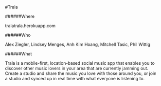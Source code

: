 #Trala

######Where

tralatrala.herokuapp.com

######Who

Alex Ziegler, Lindsey Menges, Anh Kim Hoang, Mitchell Tasic, Phil Wittig

######What

Trala is a mobile-first, location-based social music app that enables you to discover other music lovers in your area that are currently jamming out. Create a studio and share the music you love with those around you, or join a studio and synced up in real time with what everyone is listening to.